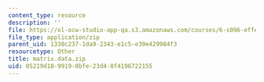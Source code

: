 ```yaml
---
content_type: resource
description: ''
file: https://ol-ocw-studio-app-qa.s3.amazonaws.com/courses/6-s096-effective-programming-in-c-and-c-january-iap-2014/05219d1899190bfe23d48f4196722155_matrix.data.zip
file_type: application/zip
parent_uid: 1330c237-1da9-2343-e1c5-e39e429984f3
resourcetype: Other
title: matrix.data.zip
uid: 05219d18-9919-0bfe-23d4-8f4196722155
---
```

